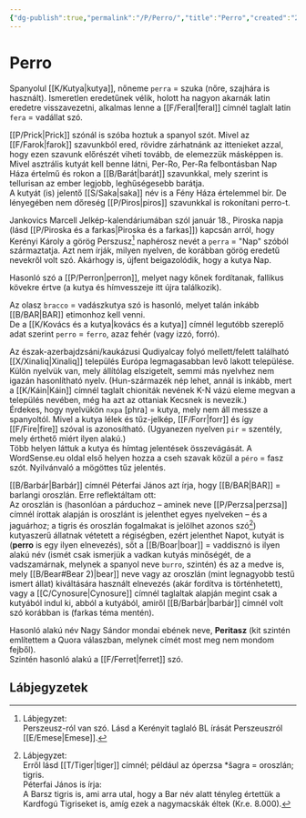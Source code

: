 ```yaml
---
{"dg-publish":true,"permalink":"/P/Perro/","title":"Perro","created":"2023-10-26T02:46","updated":"2024-02-02T02:41"}
---
```



# Perro

Spanyolul [[K/Kutya\|kutya]], nőneme `perra` = szuka (nőre, szajhára is használt). Ismeretlen eredetűnek vélik, holott ha nagyon akarnák latin eredetre visszavezetni, alkalmas lenne a [[F/Feral\|feral]] címnél taglalt latin `fera` = vadállat szó.  

[[P/Prick\|Prick]] szónál is szóba hoztuk a spanyol szót. Mivel az [[F/Farok\|farok]] szavunkból ered, rövidre zárhatnánk az ittenieket azzal, hogy ezen szavunk előrészét viheti tovább, de elemezzük másképpen is.  
Mivel asztrális kutyát kell benne látni, Per-Ro, Per-Ra felbontásban Nap Háza értelmű és rokon a [[B/Barát\|barát]] szavunkkal, mely szerint is tellurisan az ember legjobb, leghűségesebb barátja.  
A kutyát (is) jelentő [[S/Saka\|saka]] név is a Fény Háza értelemmel bír. De lényegében nem dőreség [[P/Piros\|piros]] szavunkkal is rokonítani perro-t.  

Jankovics Marcell Jelkép-kalendáriumában szól január 18., Piroska napja (lásd [[P/Piroska és a farkas\|Piroska és a farkas]]) kapcsán arról, hogy Kerényi Károly a görög Perszusz[^1] naphérosz nevét a `perra` = "Nap" szóból származtatja. Azt nem írják, milyen nyelven, de korábban görög eredetű nevekről volt szó. Akárhogy is, újfent beigazolódik, hogy a kutya Nap.  

Hasonló szó a [[P/Perron\|perron]], melyet nagy kőnek fordítanak, fallikus kövekre értve (a kutya és hímvesszeje itt újra találkozik).  

Az olasz `bracco` = vadászkutya szó is hasonló, melyet talán inkább [[B/BAR\|BAR]] etimonhoz kell venni.  
De a [[K/Kovács és a kutya\|kovács és a kutya]] címnél legutóbb szereplő adat szerint `perro` = `ferro`, azaz fehér (vagy izzó, forró).  

Az észak-azerbajdzsáni/kaukázusi Qudiyalcay folyó mellett/felett található [[X/Xinaliq\|Xinaliq]] település Európa legmagasabban levő lakott települése. Külön nyelvük van, mely állítólag elszigetelt, semmi más nyelvhez nem igazán hasonlítható nyelv. (Hun-származék nép lehet, annál is inkább, mert a [[K/Káin\|Káin]] címnél taglalt chioniták nevének K-N vázú eleme megvan a település nevében, még ha azt az ottaniak Kecsnek is nevezik.)  
Érdekes, hogy nyelvükön `пхра` \[phra\] = kutya, mely nem áll messze a spanyoltól. Mivel a kutya lélek és tűz-jelkép, [[F/Forr\|forr]] és így [[F/Fire\|fire]] szóval is azonosítható. (Ugyanezen nyelven `pir` = szentély, mely érthető miért ilyen alakú.)  
Több helyen láttuk a kutya és hímtag jelentések összevágását. A WordSense.eu oldal első helyen hozza a cseh szavak közül a `péro` = fasz szót. Nyilvánvaló a mögöttes tűz jelentés.  

[[B/Barbár\|Barbár]] címnél Péterfai János azt írja, hogy [[B/BAR\|BAR]] = barlangi oroszlán. Erre reflektáltam ott:  
Az oroszlán is (hasonlóan a párduchoz – aminek neve [[P/Perzsa\|perzsa]] címnél írottak alapján is oroszlánt is jelenthet egyes nyelveken – és a jaguárhoz; a tigris és oroszlán fogalmakat is jelölhet azonos szó[^2]) kutyaszerű állatnak vétetett a régiségben, ezért jelenthet Napot, kutyát is (**perro** is egy ilyen elnevezés), sőt a [[B/Boar\|boar]] = vaddisznó is ilyen alakú név (ismét csak ismerjük a vadkan kutyás minőségét, de a vadszamárnak, melynek a spanyol neve `burro`, szintén) és az a medve is, mely [[B/Bear#Bear 2)\|bear]] neve vagy az oroszlán (mint legnagyobb testű ismert állat) kiváltására használt elnevezés (akár fordítva is történhetett), vagy a [[C/Cynosure\|Cynosure]] címnél taglaltak alapján megint csak a kutyából indul ki, abból a kutyából, amiről [[B/Barbár\|barbár]] címnél volt szó korábban is (farkas téma mentén).  

Hasonló alakú név Nagy Sándor mondai ebének neve, **Peritasz** (kit szintén említettem a Quora válaszban, melynek címét most meg nem mondom fejből).  
Szintén hasonló alakú a [[F/Ferret\|ferret]] szó.  

## Lábjegyzetek

[^1]: Lábjegyzet:  
Perszeusz-ról van szó. Lásd a Kerényit taglaló BL írását Perszeuszról [[E/Emese\|Emese]].  

[^2]: Lábjegyzet:  
Erről lásd [[T/Tiger\|tiger]] címnél; például az óperzsa \*šagra = oroszlán; tigris.  
Péterfai János is írja:  
A Barsz tigris is, ami arra utal, hogy a Bar név alatt tényleg értettük a Kardfogú Tigriseket is, amíg ezek a nagymacskák éltek (Kr.e. 8.000).  